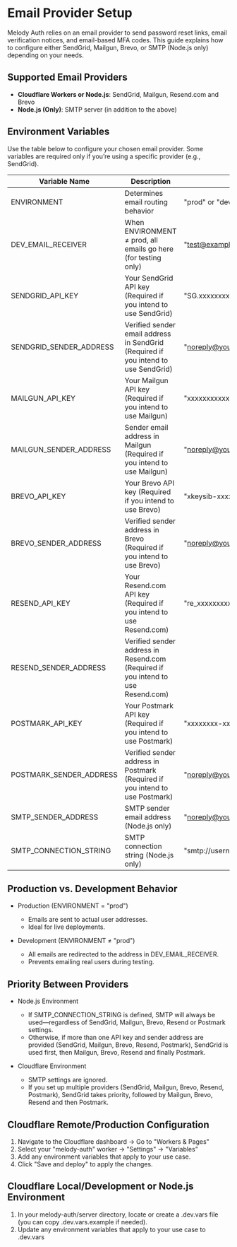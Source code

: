 # Email Provider Setup
Melody Auth relies on an email provider to send password reset links, email verification notices, and email-based MFA codes. This guide explains how to configure either SendGrid, Mailgun, Brevo, or SMTP (Node.js only) depending on your needs.

## Supported Email Providers
- **Cloudflare Workers or Node.js**: SendGrid, Mailgun, Resend.com and Brevo
-	**Node.js (Only)**: SMTP server (in addition to the above)

## Environment Variables
Use the table below to configure your chosen email provider. Some variables are required only if you’re using a specific provider (e.g., SendGrid).

| Variable Name | Description | Example Value |
|---------------|-------------|---------------|
| ENVIRONMENT | Determines email routing behavior | "prod" or "dev" |
| DEV_EMAIL_RECEIVER | When ENVIRONMENT ≠ prod, all emails go here (for testing only) | "test@example.com" |
| SENDGRID_API_KEY | Your SendGrid API key (Required if you intend to use SendGrid) | "SG.xxxxxxxxxxxxxxxxxxxxxxxx" |
| SENDGRID_SENDER_ADDRESS | Verified sender email address in SendGrid (Required if you intend to use SendGrid) | "noreply@yourdomain.com" |
| MAILGUN_API_KEY | Your Mailgun API key (Required if you intend to use Mailgun) | "xxxxxxxxxxxxxxxxxx-xxxxxxxxx" |
| MAILGUN_SENDER_ADDRESS | Sender email address in Mailgun (Required if you intend to use Mailgun) | "noreply@yourdomain.com" |
| BREVO_API_KEY | Your Brevo API key (Required if you intend to use Brevo) | "xkeysib-xxxxxxxxxxxxxxxxxxxxxxxx" |
| BREVO_SENDER_ADDRESS | Verified sender address in Brevo (Required if you intend to use Brevo) | "noreply@yourdomain.com" |
| RESEND_API_KEY | Your Resend.com API key (Required if you intend to use Resend.com) | "re_xxxxxxxxxxxxxxxxxxxxxxx" |
| RESEND_SENDER_ADDRESS | Verified sender address in Resend.com (Required if you intend to use Resend.com) |
| POSTMARK_API_KEY | Your Postmark API key (Required if you intend to use Postmark) | "xxxxxxxx-xxxx-xxxx-xxxx-xxxxxxxxxxxx" |
| POSTMARK_SENDER_ADDRESS | Verified sender address in Postmark (Required if you intend to use Postmark) | "noreply@yourdomain.com" |
| SMTP_SENDER_ADDRESS | SMTP sender email address (Node.js only) | "noreply@yourdomain.com" |
| SMTP_CONNECTION_STRING | SMTP connection string (Node.js only) | "smtp://username:password@smtp.mailserver.com:587" |

## Production vs. Development Behavior
- Production (ENVIRONMENT = "prod")
  - Emails are sent to actual user addresses.
  - Ideal for live deployments.

- Development (ENVIRONMENT ≠ "prod")
  - All emails are redirected to the address in DEV_EMAIL_RECEIVER.
  - Prevents emailing real users during testing.

## Priority Between Providers
- Node.js Environment
  - If SMTP_CONNECTION_STRING is defined, SMTP will always be used—regardless of SendGrid, Mailgun, Brevo, Resend or Postmark settings.
  - Otherwise, if more than one API key and sender address are provided (SendGrid, Mailgun, Brevo, Resend, Postmark), SendGrid is used first, then Mailgun, Brevo, Resend and finally Postmark.

- Cloudflare Environment
  - SMTP settings are ignored.
  - If you set up multiple providers (SendGrid, Mailgun, Brevo, Resend, Postmark), SendGrid takes priority, followed by Mailgun, Brevo, Resend and then Postmark.

## Cloudflare Remote/Production Configuration
1. Navigate to the Cloudflare dashboard -> Go to "Workers & Pages"
2. Select your "melody-auth" worker -> "Settings" -> "Variables"
3. Add any environment variables that apply to your use case.
4. Click "Save and deploy" to apply the changes.

## Cloudflare Local/Development or Node.js Environment
1. In your melody-auth/server directory, locate or create a .dev.vars file (you can copy .dev.vars.example if needed).
2. Update any environment variables that apply to your use case to .dev.vars
